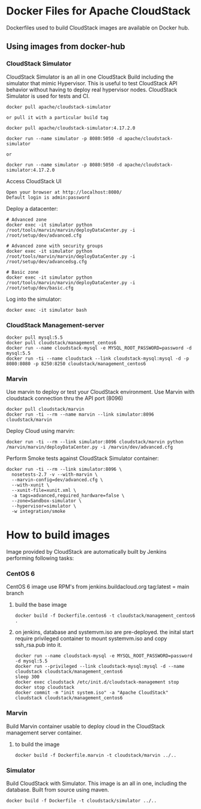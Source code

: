 # Docker Files for Apache CloudStack

Dockerfiles used to build CloudStack images are available on Docker hub.

## Using images from docker-hub

### CloudStack Simulator

CloudStack Simulator is an all in one CloudStack Build including the simulator that mimic Hypervisor. This is useful to test CloudStack API behavior without having to deploy real hypervisor nodes. CloudStack Simulator is used for tests and CI.

```
docker pull apache/cloudstack-simulator

or pull it with a particular build tag

docker pull apache/cloudstack-simulator:4.17.2.0

docker run --name simulator -p 8080:5050 -d apache/cloudstack-simulator

or

docker run --name simulator -p 8080:5050 -d apache/cloudstack-simulator:4.17.2.0

```

Access CloudStack UI
```
Open your browser at http://localhost:8080/
Default login is admin:password
```

Deploy a datacenter:
```
# Advanced zone
docker exec -it simulator python /root/tools/marvin/marvin/deployDataCenter.py -i /root/setup/dev/advanced.cfg

# Advanced zone with security groups
docker exec -it simulator python /root/tools/marvin/marvin/deployDataCenter.py -i /root/setup/dev/advancedsg.cfg

# Basic zone
docker exec -it simulator python /root/tools/marvin/marvin/deployDataCenter.py -i /root/setup/dev/basic.cfg
```

Log into the simulator:
```
docker exec -it simulator bash
```

### CloudStack Management-server

```
docker pull mysql:5.5
docker pull cloudstack/management_centos6
docker run --name cloudstack-mysql -e MYSQL_ROOT_PASSWORD=password -d mysql:5.5
docker run -ti --name cloudstack --link cloudstack-mysql:mysql -d -p 8080:8080 -p 8250:8250 cloudstack/management_centos6
```

### Marvin

Use marvin to deploy or test your CloudStack environment.
Use Marvin with cloudstack connection thru the API port (8096)

```
docker pull cloudstack/marvin
docker run -ti --rm --name marvin --link simulator:8096 cloudstack/marvin
```

Deploy Cloud using marvin:

```
docker run -ti --rm --link simulator:8096 cloudstack/marvin python /marvin/marvin/deployDataCenter.py -i /marvin/dev/advanced.cfg
```

Perform Smoke tests against CloudStack Simulator container:
```
docker run -ti --rm --link simulator:8096 \
  nosetests-2.7 -v --with-marvin \
  --marvin-config=dev/advanced.cfg \
  --with-xunit \
  --xunit-file=xunit.xml \
  -a tags=advanced,required_hardware=false \
  --zone=Sandbox-simulator \
  --hypervisor=simulator \
  -w integration/smoke
```

# How to build images

Image provided by CloudStack are automatically built by Jenkins performing following tasks:

### CentOS 6

CentOS 6 image use RPM's from jenkins.buildacloud.org
tag:latest = main branch

1. build the base image

   ```
   docker build -f Dockerfile.centos6 -t cloudstack/management_centos6 .
   ```

2. on jenkins, database and systemvm.iso are pre-deployed. the inital start require privileged container to
   mount systemvm.iso and copy ssh_rsa.pub into it.

   ```
   docker run --name cloudstack-mysql -e MYSQL_ROOT_PASSWORD=password -d mysql:5.5
   docker run --privileged --link cloudstack-mysql:mysql -d --name cloudstack cloudstack/management_centos6
   sleep 300
   docker exec cloudstack /etc/init.d/cloudstack-management stop
   docker stop cloudstack
   docker commit -m "init system.iso" -a "Apache CloudStack" cloudstack cloudstack/management_centos6
   ```

### Marvin

Build Marvin container usable to deploy cloud in the CloudStack management server container.

1. to build the image

   ```
   docker build -f Dockerfile.marvin -t cloudstack/marvin ../..
   ```

### Simulator

Build CloudStack with Simulator. This image is an all in one, including the database. Built from source using maven.

```
docker build -f Dockerfile -t cloudstack/simulator ../..
```
